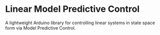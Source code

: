 # Linear Model Predictive Control

A lightweight Arduino library for controlling linear systems in state space form via Model Predictive Control.  

